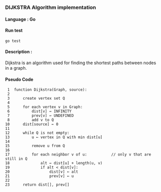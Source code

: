 ### DIJKSTRA Algorithm implementation
#### Language : Go

#### Run test
```
go test
```

#### Description : 
Dijkstra is an algorithm used for finding the shortest paths between nodes in a graph.

#### Pseudo Code

```
 1  function Dijkstra(Graph, source):
 2
 3      create vertex set Q
 4
 5      for each vertex v in Graph:             
 6          dist[v] ← INFINITY                  
 7          prev[v] ← UNDEFINED                 
 8          add v to Q                      
10      dist[source] ← 0                        
11      
12      while Q is not empty:
13          u ← vertex in Q with min dist[u]    
14                                              
15          remove u from Q 
16          
17          for each neighbor v of u:           // only v that are still in Q
18              alt ← dist[u] + length(u, v)
19              if alt < dist[v]:               
20                  dist[v] ← alt 
21                  prev[v] ← u 
22
23      return dist[], prev[]
```

